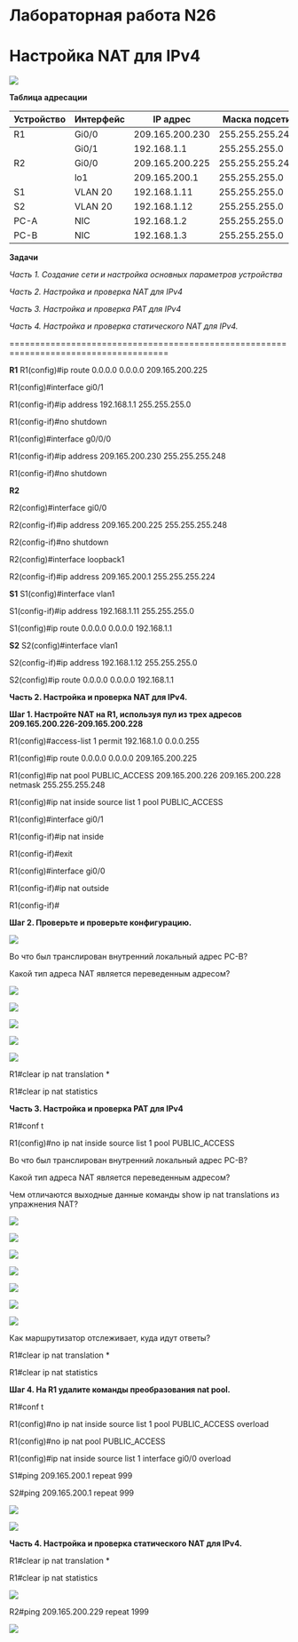 # Лабораторная работа N26
# Настройка NAT для IPv4

![](https://github.com/netdoms/repozit/blob/main/labs_otus/lab_29/1.jpg "")

**Таблица адресации**

|Устройство|Интерфейс|IP адрес     |Маска подсети  |
|------|-----------|---------------|---------------|
|R1    |Gi0/0      |209.165.200.230|255.255.255.248|
|      |Gi0/1      |192.168.1.1    |255.255.255.0  |
|R2    |Gi0/0      |209.165.200.225|255.255.255.248|
|      |lo1        |209.165.200.1  |255.255.255.0  |
| S1   |VLAN 20    |192.168.1.11   |255.255.255.0  |
| S2   |VLAN 20    |192.168.1.12   |255.255.255.0  |
| PC-A |NIC        |192.168.1.2    |255.255.255.0  |
| PC-B |NIC        |192.168.1.3    |255.255.255.0  |


**Задачи**

*Часть 1. Создание сети и настройка основных параметров устройства*

*Часть 2. Настройка и проверка NAT для IPv4*

*Часть 3. Настройка и проверка PAT для IPv4*

*Часть 4. Настройка и проверка статического NAT для IPv4.*

=====================================================================================


**R1**
R1(config)#ip route 0.0.0.0 0.0.0.0 209.165.200.225

R1(config)#interface gi0/1


R1(config-if)#ip address 192.168.1.1 255.255.255.0

R1(config-if)#no shutdown


R1(config)#interface g0/0/0


R1(config-if)#ip address 209.165.200.230 255.255.255.248

R1(config-if)#no shutdown

**R2**


R2(config)#interface gi0/0

R2(config-if)#ip address 209.165.200.225 255.255.255.248

R2(config-if)#no shutdown

R2(config)#interface loopback1


R2(config-if)#ip address 209.165.200.1 255.255.255.224

**S1**
S1(config)#interface vlan1


S1(config-if)#ip address 192.168.1.11 255.255.255.0


S1(config)#ip route 0.0.0.0 0.0.0.0 192.168.1.1


**S2**
S2(config)#interface vlan1


S2(config-if)#ip address 192.168.1.12 255.255.255.0

S2(config)#ip route 0.0.0.0 0.0.0.0 192.168.1.1


**Часть 2. Настройка и проверка NAT для IPv4.**

**Шаг 1. Настройте NAT на R1, используя пул из трех адресов 209.165.200.226-209.165.200.228**

R1(config)#access-list 1 permit 192.168.1.0 0.0.0.255

R1(config)#ip route 0.0.0.0 0.0.0.0 209.165.200.225

R1(config)#ip nat pool PUBLIC_ACCESS 209.165.200.226 209.165.200.228 netmask 255.255.255.248

R1(config)#ip nat inside source list 1 pool PUBLIC_ACCESS

R1(config)#interface gi0/1

R1(config-if)#ip nat inside


R1(config-if)#exit

R1(config)#interface gi0/0

R1(config-if)#ip nat outside

R1(config-if)#

**Шаг 2. Проверьте и проверьте конфигурацию.** 

![](https://github.com/netdoms/repozit/blob/main/labs_otus/lab_29/2.jpg "")

Во что был транслирован внутренний локальный адрес PC-B?

Какой тип адреса NAT является переведенным адресом?


![](https://github.com/netdoms/repozit/blob/main/labs_otus/lab_29/3.jpg "")

![](https://github.com/netdoms/repozit/blob/main/labs_otus/lab_29/4.jpg "")

![](https://github.com/netdoms/repozit/blob/main/labs_otus/lab_29/5.jpg "")


![](https://github.com/netdoms/repozit/blob/main/labs_otus/lab_29/6.jpg "")

![](https://github.com/netdoms/repozit/blob/main/labs_otus/lab_29/7.jpg "")


R1#clear ip nat translation *

R1#clear ip nat statistics

**Часть 3. Настройка и проверка PAT для IPv4**

R1#conf t

R1(config)#no ip nat inside source list 1 pool PUBLIC_ACCESS

Во что был транслирован внутренний локальный адрес PC-B?
 
Какой тип адреса NAT является переведенным адресом?

Чем отличаются выходные данные команды show ip nat translations из упражнения NAT?

![](https://github.com/netdoms/repozit/blob/main/labs_otus/lab_29/8.jpg "")

![](https://github.com/netdoms/repozit/blob/main/labs_otus/lab_29/9.jpg "")

![](https://github.com/netdoms/repozit/blob/main/labs_otus/lab_29/10.jpg "")

![](https://github.com/netdoms/repozit/blob/main/labs_otus/lab_29/11.jpg "")

![](https://github.com/netdoms/repozit/blob/main/labs_otus/lab_29/12.jpg "")

![](https://github.com/netdoms/repozit/blob/main/labs_otus/lab_29/13.jpg "")

![](https://github.com/netdoms/repozit/blob/main/labs_otus/lab_29/14.jpg "")

Как маршрутизатор отслеживает, куда идут ответы? 


R1#clear ip nat translation *

R1#clear ip nat statistics

**Шаг 4. На R1 удалите команды преобразования nat pool.**

R1#conf t


R1(config)#no ip nat inside source list 1 pool PUBLIC_ACCESS overload

R1(config)#no ip nat pool PUBLIC_ACCESS

R1(config)#ip nat inside source list 1 interface gi0/0 overload

S1#ping 209.165.200.1 repeat 999

S2#ping 209.165.200.1 repeat 999

![](https://github.com/netdoms/repozit/blob/main/labs_otus/lab_29/15.jpg "")

![](https://github.com/netdoms/repozit/blob/main/labs_otus/lab_29/16.jpg "")

**Часть 4. Настройка и проверка статического NAT для IPv4.**

R1#clear ip nat translation *


R1#clear ip nat statistics


![](https://github.com/netdoms/repozit/blob/main/labs_otus/lab_29/17.jpg "")


R2#ping 209.165.200.229 repeat 1999


![](https://github.com/netdoms/repozit/blob/main/labs_otus/lab_29/18.jpg "")